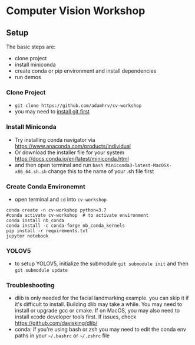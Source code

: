 # Computer Vision Workshop

## Setup

The basic steps are:

- clone project
- install miniconda
- create conda or pip environment and install dependencies
- run demos

### Clone Project

- `git clone https://github.com/adamhrv/cv-workshop`
- you may need to [install git first](https://gist.github.com/derhuerst/1b15ff4652a867391f03)

### Install Miniconda

- Try installing conda navigator via https://www.anaconda.com/products/individual
- Or download the installer file for your system <https://docs.conda.io/en/latest/miniconda.html>
- and then open terminal and run `bash Miniconda3-latest-MacOSX-x86_64.sh.sh` change this to the name of your .sh file first


### Create Conda Environemnt
- open terminal and `cd` into `cv-workshop`
```
conda create -n cv-workshop python=3.7
#conda activate cv-workshop  # to activate environment
conda install nb_conda
conda install -c conda-forge nb_conda_kernels
pip install -r requirements.txt
jupyter notebook
```

### YOLOV5
- to setup YOLOV5, initialize the submodule `git submodule init` and then `git submodule update`

### Troubleshooting

- dlib is only needed for the facial landmarking example. you can skip it if it's difficult to install. Building dlib may take a while. You may need to install or upgrade gcc or cmake. If on MacOS, you may also need to install xcode developer tools first. If issues, check <https://github.com/davisking/dlib/>
- conda: if you're using bash or zsh you may need to edit the conda env paths in your `~/.bashrc` or `~/.zshrc` file